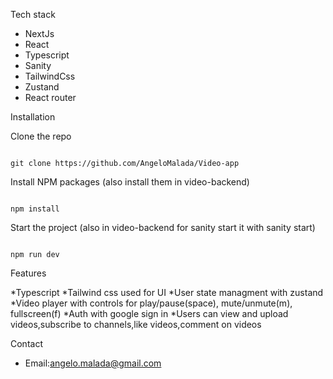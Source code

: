 Tech stack

- NextJs
- React
- Typescript
- Sanity
- TailwindCss
- Zustand
- React router

Installation

Clone the repo

```

git clone https://github.com/AngeloMalada/Video-app

```

Install NPM packages (also install them in video-backend)

```

npm install

```

Start the project (also in video-backend for sanity start it with sanity start)

```

npm run dev

```

Features

*Typescript
*Tailwind css used for UI
*User state managment with zustand
*Video player with controls for play/pause(space), mute/unmute(m), fullscreen(f)
*Auth with google sign in
*Users can view and upload videos,subscribe to channels,like videos,comment on videos

Contact

- Email:angelo.malada@gmail.com
